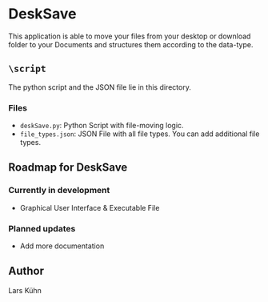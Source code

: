 # DeskSave
This application is able to move your files from your desktop or download folder to your Documents and structures them according to the data-type. 

## `\script`
The python script and the JSON file lie in this directory.
### Files
- `deskSave.py`: Python Script with file-moving logic.
- `file_types.json`: JSON File with all file types. You can add additional file types.

## Roadmap for DeskSave
### Currently in development
- Graphical User Interface & Executable File

### Planned updates
- Add more documentation


## Author
Lars Kühn